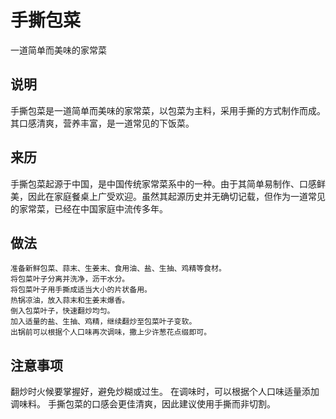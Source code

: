 手撕包菜
===

一道简单而美味的家常菜

## 说明
手撕包菜是一道简单而美味的家常菜，以包菜为主料，采用手撕的方式制作而成。其口感清爽，营养丰富，是一道常见的下饭菜。

## 来历
手撕包菜起源于中国，是中国传统家常菜系中的一种。由于其简单易制作、口感鲜美，因此在家庭餐桌上广受欢迎。虽然其起源历史并无确切记载，但作为一道常见的家常菜，已经在中国家庭中流传多年。

## 做法
```shell
准备新鲜包菜、蒜末、生姜末、食用油、盐、生抽、鸡精等食材。
将包菜叶子分离并洗净，沥干水分。
将包菜叶子用手撕成适当大小的片状备用。
热锅凉油，放入蒜末和生姜末爆香。
倒入包菜叶子，快速翻炒均匀。
加入适量的盐、生抽、鸡精，继续翻炒至包菜叶子变软。
出锅前可以根据个人口味再次调味，撒上少许葱花点缀即可。
```

## 注意事项
翻炒时火候要掌握好，避免炒糊或过生。
在调味时，可以根据个人口味适量添加调味料。
手撕包菜的口感会更佳清爽，因此建议使用手撕而非切割。